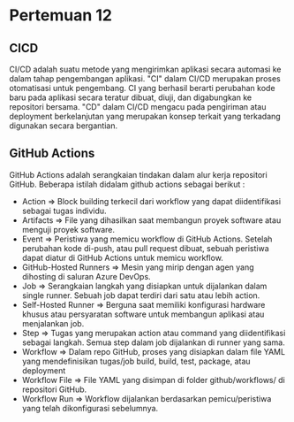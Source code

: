 # Pertemuan 12
## CICD
CI/CD adalah suatu metode yang mengirimkan aplikasi secara automasi ke dalam tahap pengembangan aplikasi. "CI" dalam CI/CD merupakan proses otomatisasi untuk pengembang. CI yang berhasil berarti perubahan kode baru pada aplikasi secara teratur dibuat, diuji, dan digabungkan ke repositori bersama. "CD" dalam CI/CD mengacu pada pengiriman atau deployment berkelanjutan yang merupakan konsep terkait yang terkadang digunakan secara bergantian.

## GitHub Actions
GitHub Actions adalah serangkaian tindakan dalam alur kerja repositori GitHub.
Beberapa istilah didalam github actions sebagai berikut : 
- Action => Block building terkecil dari workflow yang dapat diidentifikasi sebagai tugas individu.
- Artifacts => File yang dihasilkan saat membangun proyek software atau menguji proyek software.
- Event => Peristiwa yang memicu workflow di GitHub Actions. Setelah perubahan kode di-push, atau pull request dibuat, sebuah peristiwa dapat diatur di GitHub Actions untuk memicu workflow.
- GitHub-Hosted Runners => Mesin yang mirip dengan agen yang dihosting di saluran Azure DevOps. 
- Job => Serangkaian langkah yang disiapkan untuk dijalankan dalam single runner. Sebuah job dapat terdiri dari satu atau lebih action.
- Self-Hosted Runner => Berguna saat memiliki konfigurasi hardware khusus atau persyaratan software untuk membangun aplikasi atau menjalankan job.
- Step => Tugas yang merupakan action atau command yang diidentifikasi sebagai langkah. Semua step dalam job dijalankan di runner yang sama.
- Workflow => Dalam repo GitHub, proses yang disiapkan dalam file YAML yang mendefinisikan tugas/job build, build, test, package, atau deployment 
- Workflow File => File YAML yang disimpan di folder github/workflows/ di repositori GitHub.
- Workflow Run => Workflow dijalankan berdasarkan pemicu/peristiwa yang telah dikonfigurasi sebelumnya.